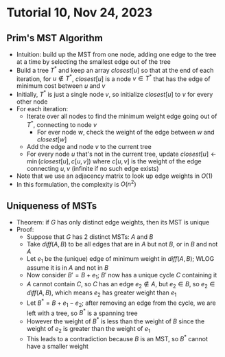 # Tutorial 10, Nov 24, 2023

## Prim's MST Algorithm

* Intuition: build up the MST from one node, adding one edge to the tree at a time by selecting the smallest edge out of the tree
* Build a tree $T^*$ and keep an array $closest[u]$ so that at the end of each iteration, for $u \notin T^*$, $closest[u]$ is a node $v \in T^*$ that has the edge of minimum cost between $u$ and $v$
* Initially, $T^*$ is just a single node $v$, so initialize $closest[u]$ to $v$ for every other node
* For each iteration:
	* Iterate over all nodes to find the minimum weight edge going out of $T^*$, connecting to node $v$
		* For ever node $w$, check the weight of the edge between $w$ and $closest[w]$
	* Add the edge and node $v$ to the current tree
	* For every node $u$ that's not in the current tree, update $closest[u] \gets \min(closest[u], c[u, v])$ where $c[u, v]$ is the weight of the edge connecting $u, v$ (infinite if no such edge exists)
* Note that we use an adjacency matrix to look up edge weights in $O(1)$
* In this formulation, the complexity is $O(n^2)$

## Uniqueness of MSTs

* Theorem: if $G$ has only distinct edge weights, then its MST is unique
* Proof:
	* Suppose that $G$ has 2 distinct MSTs: $A$ and $B$
	* Take $diff(A, B)$ to be all edges that are in $A$ but not $B$, or in $B$ and not $A$
	* Let $e_1$ be the (unique) edge of minimum weight in $diff(A, B)$; WLOG assume it is in $A$ and not in $B$
	* Now consider $B' = B + e_1$; $B'$ now has a unique cycle $C$ containing it
	* $A$ cannot contain $C$, so $C$ has an edge $e_2 \notin A$, but $e_2 \in B$, so $e_2 \in diff(A, B)$, which means $e_2$ has greater weight than $e_1$
	* Let $B^* = B + e_1 - e_2$; after removing an edge from the cycle, we are left with a tree, so $B^*$ is a spanning tree
	* However the weight of $B^*$ is less than the weight of $B$ since the weight of $e_2$ is greater than the weight of $e_1$
	* This leads to a contradiction because $B$ is an MST, so $B^*$ cannot have a smaller weight

